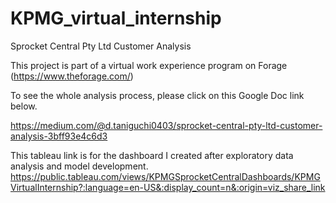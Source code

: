 # KPMG_virtual_internship

Sprocket Central Pty Ltd Customer Analysis

This project is part of a virtual work experience program on Forage (https://www.theforage.com/)



To see the whole analysis process, please click on this Google Doc link below. 

https://medium.com/@d.taniguchi0403/sprocket-central-pty-ltd-customer-analysis-3bff93e4c6d3


This tableau link is for the dashboard I created after exploratory data analysis and model development.
https://public.tableau.com/views/KPMGSprocketCentralDashboards/KPMGVirtualInternship?:language=en-US&:display_count=n&:origin=viz_share_link
